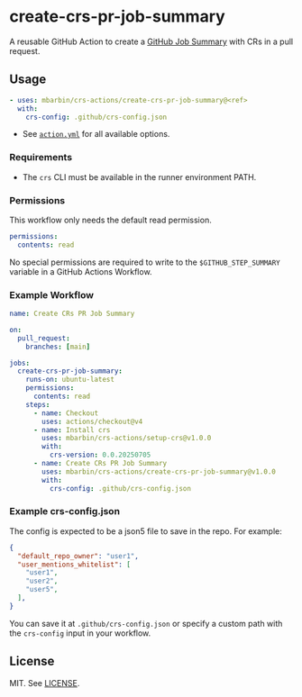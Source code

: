 # create-crs-pr-job-summary

A reusable GitHub Action to create a [GitHub Job Summary](https://github.blog/news-insights/product-news/supercharging-github-actions-with-job-summaries/) with CRs in a pull request.

## Usage

```yaml
- uses: mbarbin/crs-actions/create-crs-pr-job-summary@<ref>
  with:
    crs-config: .github/crs-config.json
```

- See [`action.yml`](./action.yml) for all available options.

### Requirements

- The `crs` CLI must be available in the runner environment PATH.

### Permissions

This workflow only needs the default read permission.

```yaml
permissions:
  contents: read
```

No special permissions are required to write to the `$GITHUB_STEP_SUMMARY` variable in a GitHub Actions Workflow.

### Example Workflow

```yaml
name: Create CRs PR Job Summary

on:
  pull_request:
    branches: [main]

jobs:
  create-crs-pr-job-summary:
    runs-on: ubuntu-latest
    permissions:
      contents: read
    steps:
      - name: Checkout
        uses: actions/checkout@v4
      - name: Install crs
        uses: mbarbin/crs-actions/setup-crs@v1.0.0
        with:
          crs-version: 0.0.20250705
      - name: Create CRs PR Job Summary
        uses: mbarbin/crs-actions/create-crs-pr-job-summary@v1.0.0
        with:
          crs-config: .github/crs-config.json
```

### Example crs-config.json

The config is expected to be a json5 file to save in the repo. For example:

```json
{
  "default_repo_owner": "user1",
  "user_mentions_whitelist": [
    "user1",
    "user2",
    "user5",
  ],
}
```

You can save it at `.github/crs-config.json` or specify a custom path with the `crs-config` input in your workflow.

## License

MIT. See [LICENSE](../LICENSE).

